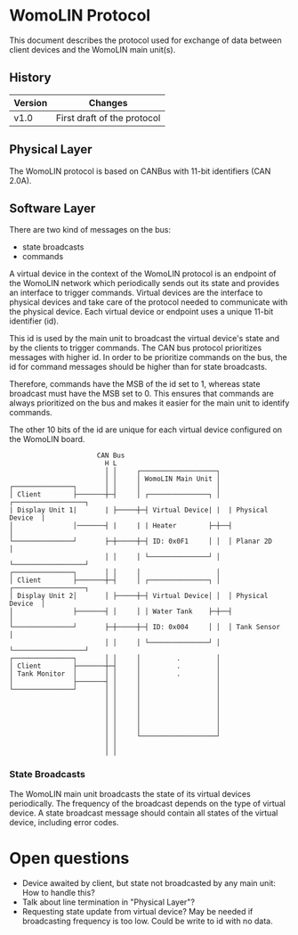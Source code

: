 # WomoLIN Protocol

This document describes the protocol used for exchange of data between client devices and the WomoLIN main unit(s).

## History

| Version | Changes                     |
| ------- | --------------------------- |
| v1.0    | First draft of the protocol |

## Physical Layer

The WomoLIN protocol is based on CANBus with 11-bit identifiers (CAN 2.0A).

## Software Layer

There are two kind of messages on the bus:

* state broadcasts
* commands

A virtual device in the context of the WomoLIN protocol is an endpoint of the WomoLIN network which periodically sends out its state and provides an interface to trigger commands.
Virtual devices are the interface to physical devices and take care of the protocol needed to communicate with the physical device.
Each virtual device or endpoint uses a unique 11-bit identifier (id).

This id is used by the main unit to broadcast the virtual device's state and by the clients to trigger commands.
The CAN bus protocol prioritizes messages with higher id.
In order to be prioritize commands on the bus, the id for command messages should be higher than for state broadcasts.

Therefore, commands have the MSB of the id set to 1, whereas state broadcast must have the MSB set to 0.
This ensures that commands are always prioritized on the bus and makes it easier for the main unit to identify commands.

The other 10 bits of the id are unique for each virtual device configured on the WomoLIN board.
```
                      CAN Bus
                        H L
                        │ │     ┌───────────────────┐
                        │ │     │ WomoLIN Main Unit │
┌───────────────┐       │ │     │                   │
│ Client        ├───────┼─┤     │ ┌───────────────┐ │  ┌──────────────────┐
| Display Unit 1|       | ├─────┼─┤ Virtual Device| |  | Physical Device  |
│               │───────┤ |     | | Heater        ├─┼──┤                  │
└───────────────┘       ├─┼─────┼─┤ ID: 0x0F1     │ │  │ Planar 2D        │
                        │ │     │ └───────────────┘ │  └──────────────────┘
┌───────────────┐       │ │     │                   │
│ Client        ├───────┼─┤     │ ┌───────────────┐ │  ┌──────────────────┐
│ Display Unit 2│       │ ├─────┼─┤ Virtual Device│ │  │ Physical Device  │
│               ├───────┤ │     │ │ Water Tank    ├─┼──┤                  │
└───────────────┘       ├─┼─────┼─┤ ID: 0x004     │ │  │ Tank Sensor      │
                        │ │     │ └───────────────┘ │  └──────────────────┘
┌───────────────┐       │ │     │         .         │
│ Client        ├───────┼─┤     │         .         │
│ Tank Monitor  │       │ │     │         .         │
│               ├───────┤ │     │                   │
└───────────────┘       │ │     │                   │
                        │ │     │                   │
                        │ │     │                   │
                        │ │     │                   │
                        │ │     │                   │
                        │ │     │                   │
                        │ │     └───────────────────┘
                        │ │
                        │ │
```

### State Broadcasts

The WomoLIN main unit broadcasts the state of its virtual devices periodically.
The frequency of the broadcast depends on the type of virtual device.
A state broadcast message should contain all states of the virtual device, including error codes.

# Open questions

* Device awaited by client, but state not broadcasted by any main unit: How to handle this?
* Talk about line termination in "Physical Layer"?
* Requesting state update from virtual device? May be needed if broadcasting frequency is too low. Could be write to id with no data.
